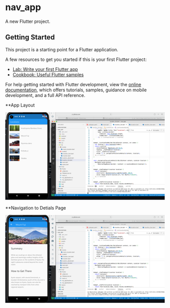 # nav_app

A new Flutter project.

## Getting Started

This project is a starting point for a Flutter application.

A few resources to get you started if this is your first Flutter project:

- [Lab: Write your first Flutter app](https://docs.flutter.dev/get-started/codelab)
- [Cookbook: Useful Flutter samples](https://docs.flutter.dev/cookbook)

For help getting started with Flutter development, view the
[online documentation](https://docs.flutter.dev/), which offers tutorials,
samples, guidance on mobile development, and a full API reference.

**App Layout 

![Main Page](https://github.com/RaghavSaxena96/Flutter-App-1/blob/master/Main%20Page.png)

**Navigation to Detials Page

![Location Details](https://github.com/RaghavSaxena96/Flutter-App-1/blob/master/Location%20Details.png)
